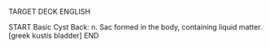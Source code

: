 TARGET DECK
ENGLISH

START
Basic
Cyst
Back: n. Sac formed in the body, containing liquid matter. [greek kustis bladder]
END
